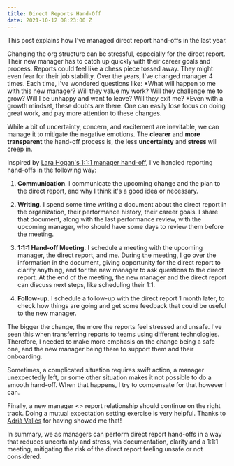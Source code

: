 ```yaml
---
title: Direct Reports Hand-Off
date: 2021-10-12 08:23:00 Z
---
```


This post explains how I've managed direct report hand-offs in the last year.

Changing the org structure can be stressful, especially for the direct report. Their new manager has to catch up quickly with their career goals and process. Reports could feel like a  chess piece tossed away. They might even fear for their job stability. Over the years, I've changed manager 4 times. Each time, I've wondered questions like: *What will happen to me with this new manager? Will they value my work? Will they challenge me to grow? Will I be unhappy and want to leave? Will they exit me? *Even with a growth mindset, these doubts are there. One can easily lose focus on doing great work, and pay more attention to these changes.

While a bit of uncertainty, concern, and excitement are inevitable, we can manage it to mitigate the negative emotions. The **clearer** and **more transparent** the hand-off process is, the less **uncertainty** and **stress** will creep in.

Inspired by [Lara Hogan's 1:1:1 manager hand-off](https://larahogan.me/blog/manager-handoffs/), I've handled reporting hand-offs in the following way:

1. **Communication**. I communicate the upcoming change and the plan to the direct report, and why I think it's a good idea or necessary.

2. **Writing**. I spend some time writing a document about the direct report in the organization, their performance history, their career goals. I share that document, along with the last performance review, with the upcoming manager, who should have some days to review them before the meeting.

3. **1:1:1 Hand-off Meeting**. I schedule a meeting with the upcoming manager, the direct report, and me. During the meeting, I go over the information in the document, giving opportunity for the direct report to clarify anything, and for the new manager to ask questions to the direct report. At the end of the meeting, the new manager and the direct report can discuss next steps, like scheduling their 1:1.

4. **Follow-up**. I schedule a follow-up with the direct report 1 month later, to check how things are going and get some feedback that could be useful to the new manager.

The bigger the change, the more the reports feel stressed and unsafe. I've seen this when transferring reports to teams using different technologies. Therefore, I needed to make more emphasis on the change being a safe one, and the new manager being there to support them and their onboarding.

Sometimes, a complicated situation requires swift action, a manager unexpectedly left, or some other situation makes it not possible to do a smooth hand-off. When that happens, I try to compensate for that however I can.

Finally, a new manager <> report relationship should continue on the right track. Doing a mutual expectation setting exercise is very helpful. Thanks to [Adrià Vallès](https://www.linkedin.com/in/adriavalles/) for having showed me that!

In summary, we as managers can perform direct report hand-offs in a way that reduces uncertainty and stress, via documentation, clarity and a 1:1:1 meeting, mitigating the risk of the direct report feeling unsafe or not considered.
